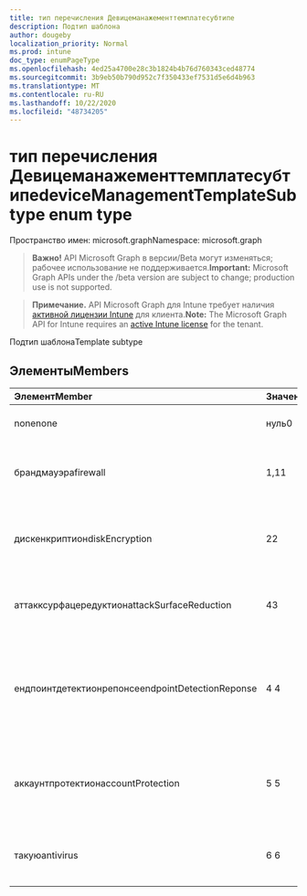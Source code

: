 ```yaml
---
title: тип перечисления Девицеманажементтемплатесубтипе
description: Подтип шаблона
author: dougeby
localization_priority: Normal
ms.prod: intune
doc_type: enumPageType
ms.openlocfilehash: 4ed25a4700e28c3b1824b4b76d760343ced48774
ms.sourcegitcommit: 3b9eb50b790d952c7f350433ef7531d5e6d4b963
ms.translationtype: MT
ms.contentlocale: ru-RU
ms.lasthandoff: 10/22/2020
ms.locfileid: "48734205"
---
```

# <a name="devicemanagementtemplatesubtype-enum-type"></a><span data-ttu-id="846f5-103">тип перечисления Девицеманажементтемплатесубтипе</span><span class="sxs-lookup"><span data-stu-id="846f5-103">deviceManagementTemplateSubtype enum type</span></span>

<span data-ttu-id="846f5-104">Пространство имен: microsoft.graph</span><span class="sxs-lookup"><span data-stu-id="846f5-104">Namespace: microsoft.graph</span></span>

> <span data-ttu-id="846f5-105">**Важно!** API Microsoft Graph в версии/Beta могут изменяться; рабочее использование не поддерживается.</span><span class="sxs-lookup"><span data-stu-id="846f5-105">**Important:** Microsoft Graph APIs under the /beta version are subject to change; production use is not supported.</span></span>

> <span data-ttu-id="846f5-106">**Примечание.** API Microsoft Graph для Intune требует наличия [активной лицензии Intune](https://go.microsoft.com/fwlink/?linkid=839381) для клиента.</span><span class="sxs-lookup"><span data-stu-id="846f5-106">**Note:** The Microsoft Graph API for Intune requires an [active Intune license](https://go.microsoft.com/fwlink/?linkid=839381) for the tenant.</span></span>

<span data-ttu-id="846f5-107">Подтип шаблона</span><span class="sxs-lookup"><span data-stu-id="846f5-107">Template subtype</span></span>

## <a name="members"></a><span data-ttu-id="846f5-108">Элементы</span><span class="sxs-lookup"><span data-stu-id="846f5-108">Members</span></span>
|<span data-ttu-id="846f5-109">Элемент</span><span class="sxs-lookup"><span data-stu-id="846f5-109">Member</span></span>|<span data-ttu-id="846f5-110">Значение</span><span class="sxs-lookup"><span data-stu-id="846f5-110">Value</span></span>|<span data-ttu-id="846f5-111">Описание</span><span class="sxs-lookup"><span data-stu-id="846f5-111">Description</span></span>|
|:---|:---|:---|
|<span data-ttu-id="846f5-112">none</span><span class="sxs-lookup"><span data-stu-id="846f5-112">none</span></span>|<span data-ttu-id="846f5-113">нуль</span><span class="sxs-lookup"><span data-stu-id="846f5-113">0</span></span>|<span data-ttu-id="846f5-114">Шаблон не имеет подтипа</span><span class="sxs-lookup"><span data-stu-id="846f5-114">Template has no subtype</span></span>|
|<span data-ttu-id="846f5-115">брандмауэра</span><span class="sxs-lookup"><span data-stu-id="846f5-115">firewall</span></span>|<span data-ttu-id="846f5-116">1,1</span><span class="sxs-lookup"><span data-stu-id="846f5-116">1</span></span>|<span data-ttu-id="846f5-117">Подтип брандмауэра для конечной точки безопасности</span><span class="sxs-lookup"><span data-stu-id="846f5-117">Endpoint security firewall subtype</span></span>|
|<span data-ttu-id="846f5-118">дискенкриптион</span><span class="sxs-lookup"><span data-stu-id="846f5-118">diskEncryption</span></span>|<span data-ttu-id="846f5-119">2</span><span class="sxs-lookup"><span data-stu-id="846f5-119">2</span></span>|<span data-ttu-id="846f5-120">Подтип шифрования диска безопасности конечной точки</span><span class="sxs-lookup"><span data-stu-id="846f5-120">Endpoint security disk encryption subtype</span></span>|
|<span data-ttu-id="846f5-121">аттакксурфацередуктион</span><span class="sxs-lookup"><span data-stu-id="846f5-121">attackSurfaceReduction</span></span>|<span data-ttu-id="846f5-122">4</span><span class="sxs-lookup"><span data-stu-id="846f5-122">3</span></span>|<span data-ttu-id="846f5-123">Подтип сокращения для атак Endpoint Security</span><span class="sxs-lookup"><span data-stu-id="846f5-123">Endpoint security attack surface reduction subtype</span></span>|
|<span data-ttu-id="846f5-124">ендпоинтдетектионрепонсе</span><span class="sxs-lookup"><span data-stu-id="846f5-124">endpointDetectionReponse</span></span>|<span data-ttu-id="846f5-125">4 </span><span class="sxs-lookup"><span data-stu-id="846f5-125">4</span></span>|<span data-ttu-id="846f5-126">Обнаружение конечной точки безопасности конечной точки и подтип ответа</span><span class="sxs-lookup"><span data-stu-id="846f5-126">Endpoint security endpoint detection and response subtype</span></span>|
|<span data-ttu-id="846f5-127">аккаунтпротектион</span><span class="sxs-lookup"><span data-stu-id="846f5-127">accountProtection</span></span>|<span data-ttu-id="846f5-128">5 </span><span class="sxs-lookup"><span data-stu-id="846f5-128">5</span></span>|<span data-ttu-id="846f5-129">Подтип защиты учетной записи безопасности конечной точки</span><span class="sxs-lookup"><span data-stu-id="846f5-129">Endpoint security account protection subtype</span></span>|
|<span data-ttu-id="846f5-130">такую</span><span class="sxs-lookup"><span data-stu-id="846f5-130">antivirus</span></span>|<span data-ttu-id="846f5-131">6 </span><span class="sxs-lookup"><span data-stu-id="846f5-131">6</span></span>|<span data-ttu-id="846f5-132">Подтип безопасности конечной точки анитивирус</span><span class="sxs-lookup"><span data-stu-id="846f5-132">Endpoint security anitivirus subtype</span></span>|





